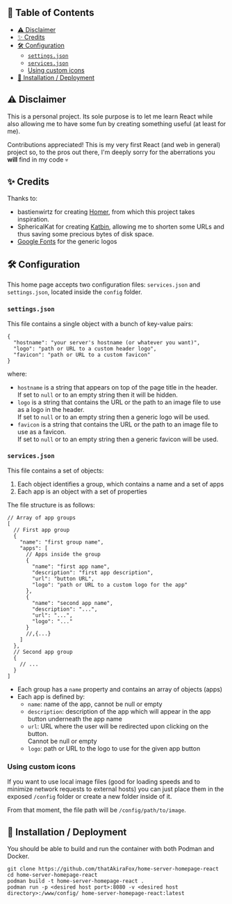 ## 📝 Table of Contents

* [⚠️ Disclaimer](#-disclaimer)
* [✨ Credits](#-credits)
* [🛠️ Configuration](#-configuration)
  * [`settings.json`](#settingsjson)
  * [`services.json`](#servicesjson)
  * [Using custom icons](#using-custom-icons)
* [💾 Installation / Deployment](#-installation--deployment)

## ⚠️ Disclaimer

This is a personal project. Its sole purpose is to let me learn React while also
allowing me to have some fun by creating something useful (at least for me).

Contributions appreciated! This is my very first React (and web in general)
project so, to the pros out there, I'm deeply sorry for the aberrations you
**will** find in my code 💀

## ✨ Credits

Thanks to:

- bastienwirtz for creating [Homer](https://github.com/bastienwirtz/homer), from
  which this project takes inspiration.
- SphericalKat for creating [Katbin](https://github.com/SphericalKat/katbin),
  allowing me to shorten some URLs and thus saving some precious bytes of disk
  space.
- [Google Fonts](https://fonts.google.com/) for the generic logos

## 🛠️ Configuration

This home page accepts two configuration files: `services.json` and
`settings.json`, located inside the `config` folder.

### `settings.json`

This file contains a single object with a bunch of key-value pairs:

```json5
{
  "hostname": "your server's hostname (or whatever you want)",
  "logo": "path or URL to a custom header logo",
  "favicon": "path or URL to a custom favicon"
}
```

where:

- `hostname` is a string that appears on top of the page title in the header.\
  If set to `null` or to an empty string then it will be hidden.
- `logo` is a string that contains the URL or the path to an image file to use
  as a logo in the header.\
  If set to `null` or to an empty string then a generic logo will be used.
- `favicon` is a string that contains the URL or the path to an image file
  to use as a favicon.\
  If set to `null` or to an empty string then a generic favicon will be used.

### `services.json`

This file contains a set of objects:

1. Each object identifies a group, which contains a name and a set of apps
2. Each app is an object with a set of properties

The file structure is as follows:

```json5
// Array of app groups
[
  // First app group
  {
    "name": "first group name",
    "apps": [
      // Apps inside the group
      {
        "name": "first app name",
        "description": "first app description",
        "url": "button URL",
        "logo": "path or URL to a custom logo for the app"
      },
      {
        "name": "second app name",
        "description": "...",
        "url": "...",
        "logo": "..."
      }
      //,{...}
    ]
  },
  // Second app group
  {
    // ...
  }
]
```

- Each group has a `name` property and contains an array of objects (apps)
- Each app is defined by:
    - `name`: name of the app, cannot be null or empty
    - `description`: description of the app which will appear in the app button
      underneath the app name
    - `url`: URL where the user will be redirected upon clicking on the button.\
      Cannot be null or empty
    - `logo`: path or URL to the logo to use for the given app button

### Using custom icons

If you want to use local image files (good for loading speeds and to minimize
network requests to external hosts) you can just place them in the exposed
`/config` folder or create a new folder inside of it.

From that moment, the file path will be `/config/path/to/image`.

## 💾 Installation / Deployment

You should be able to build and run the container with both Podman and Docker.

```text
git clone https://github.com/thatAkiraFox/home-server-homepage-react
cd home-server-homepage-react
podman build -t home-server-homepage-react .
podman run -p <desired host port>:8080 -v <desired host directory>:/www/config/ home-server-homepage-react:latest
```
